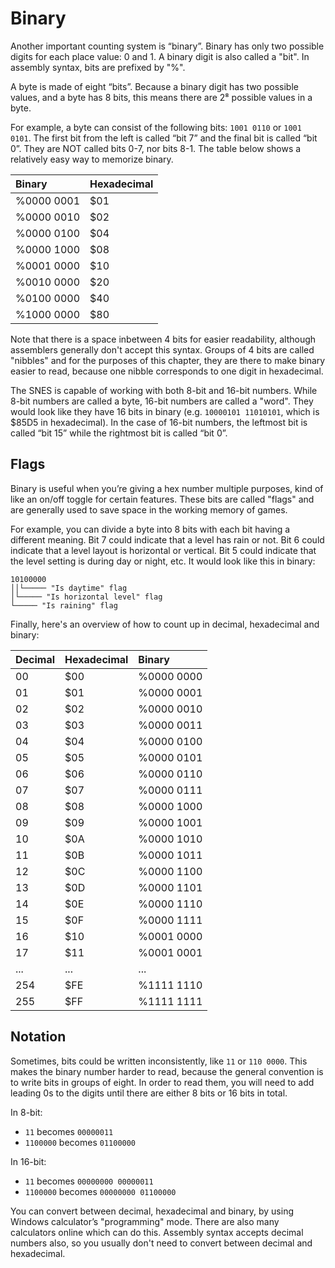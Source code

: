 # Binary

Another important counting system is “binary”. Binary has only two possible digits for each place value: 0 and 1. A binary digit is also called a "bit". In assembly syntax, bits are prefixed by "%".

A byte is made of eight “bits”. Because a binary digit has two possible values, and a byte has 8 bits, this means there are 2⁸ possible values in a byte.

For example, a byte can consist of the following bits: `1001 0110` or `1001 0101`. The first bit from the left is called “bit 7” and the final bit is called “bit 0”. They are NOT called bits 0-7, nor bits 8-1. The table below shows a relatively easy way to memorize binary.

| Binary | Hexadecimal |
| :--- | :--- |
| %0000 0001 | $01 |
| %0000 0010 | $02 |
| %0000 0100 | $04 |
| %0000 1000 | $08 |
| %0001 0000 | $10 |
| %0010 0000 | $20 |
| %0100 0000 | $40 |
| %1000 0000 | $80 |

Note that there is a space inbetween 4 bits for easier readability, although assemblers generally don't accept this syntax. Groups of 4 bits are called "nibbles" and for the purposes of this chapter, they are there to make binary easier to read, because one nibble corresponds to one digit in hexadecimal.

The SNES is capable of working with both 8-bit and 16-bit numbers. While 8-bit numbers are called a byte, 16-bit numbers are called a "word". They would look like they have 16 bits in binary \(e.g. `10000101 11010101`, which is $85D5 in hexadecimal\). In the case of 16-bit numbers, the leftmost bit is called “bit 15” while the rightmost bit is called “bit 0”.

## Flags

Binary is useful when you’re giving a hex number multiple purposes, kind of like an on/off toggle for certain features. These bits are called "flags" and are generally used to save space in the working memory of games.

For example, you can divide a byte into 8 bits with each bit having a different meaning. Bit 7 could indicate that a level has rain or not. Bit 6 could indicate that a level layout is horizontal or vertical. Bit 5 could indicate that the level setting is during day or night, etc. It would look like this in binary:

```text
10100000
││└───── "Is daytime" flag
│└───── "Is horizontal level" flag
└───── "Is raining" flag
```

Finally, here's an overview of how to count up in decimal, hexadecimal and binary:

| Decimal | Hexadecimal | Binary |
| :--- | :--- | :--- |
| 00 | $00 | %0000 0000 |
| 01 | $01 | %0000 0001 |
| 02 | $02 | %0000 0010 |
| 03 | $03 | %0000 0011 |
| 04 | $04 | %0000 0100 |
| 05 | $05 | %0000 0101 |
| 06 | $06 | %0000 0110 |
| 07 | $07 | %0000 0111 |
| 08 | $08 | %0000 1000 |
| 09 | $09 | %0000 1001 |
| 10 | $0A | %0000 1010 |
| 11 | $0B | %0000 1011 |
| 12 | $0C | %0000 1100 |
| 13 | $0D | %0000 1101 |
| 14 | $0E | %0000 1110 |
| 15 | $0F | %0000 1111 |
| 16 | $10 | %0001 0000 |
| 17 | $11 | %0001 0001 |
| ... | ... | ... |
| 254 | $FE | %1111 1110 |
| 255 | $FF | %1111 1111 |

## Notation

Sometimes, bits could be written inconsistently, like `11` or `110 0000`. This makes the binary number harder to read, because the general convention is to write bits in groups of eight. In order to read them, you will need to add leading 0s to the digits until there are either 8 bits or 16 bits in total.

In 8-bit:

* `11` becomes `00000011`
* `1100000` becomes `01100000`

In 16-bit:

* `11` becomes `00000000 00000011`
* `1100000` becomes `00000000 01100000`

You can convert between decimal, hexadecimal and binary, by using Windows calculator’s "programming" mode. There are also many calculators online which can do this. Assembly syntax accepts decimal numbers also, so you usually don't need to convert between decimal and hexadecimal.

